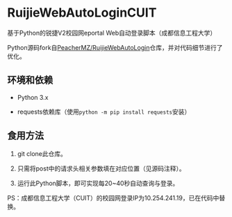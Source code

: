 # RuijieWebAutoLoginCUIT
基于Python的锐捷V2校园网eportal Web自动登录脚本（成都信息工程大学）

Python源码fork自[PeacherMZ/RuijieWebAutoLogin](https://github.com/PeacherMZ/RuijieWebAutoLogin)仓库，并对代码细节进行了优化。

## 环境和依赖

+ Python 3.x

+ requests依赖库（使用`python -m pip install requests`安装）

## 食用方法

1. git clone此仓库。

2. 只需将post中的请求头相关参数填在对应位置（见源码注释）。

3. 运行此Python脚本，即可实现每20~40秒自动查询与登录。

PS：成都信息工程大学（CUIT）的校园网登录IP为10.254.241.19，已在代码中替换。
